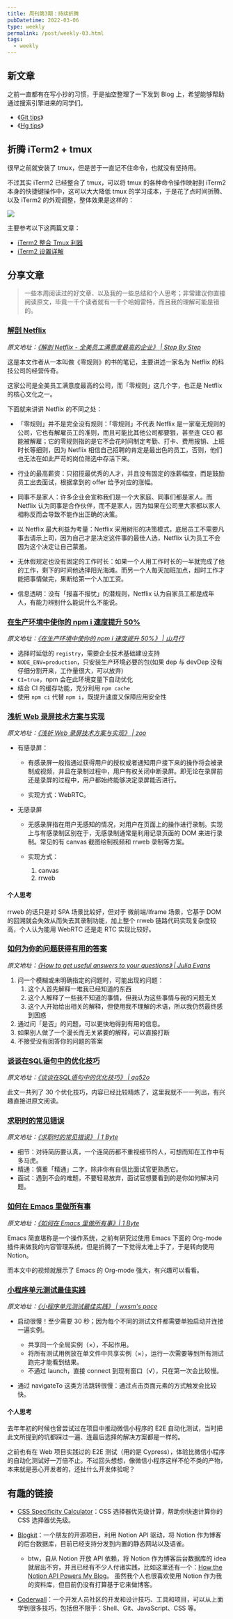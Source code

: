```yaml
---
title: 周刊第3期：持续折腾
pubDatetime: 2022-03-06
type: weekly
permalink: /post/weekly-03.html
tags: 
  - weekly
---
```


## 新文章
之前一直都有在写小抄的习惯，于是抽空整理了一下发到 Blog 上，希望能够帮助通过搜索引擎进来的同学们。

- 《[Git tips](https://4ark.me/post/git-tips.html)》
- 《[Hg tips](https://4ark.me/post/hg-tips.html)》

## 折腾 iTerm2 + tmux

很早之前就安装了 tmux，但是苦于一直记不住命令，也就没有坚持用。

不过其实 iTerm2 已经整合了 tmux，可以将 tmux 的各种命令操作映射到 iTerm2 本身的快捷键操作中，这可以大大降低 tmux 的学习成本，于是花了点时间折腾、以及 iTerm2 的外观调整，整体效果是这样的：

![](https://gd4ark-1258805822.cos.ap-guangzhou.myqcloud.com/images202203050038886.png?imageMogr2/format/webp)

主要参考以下这两篇文章：

- [iTerm2 整合 Tmux 利器](https://toutiao.io/posts/q86tnu/preview)
- [iTerm2 设置详解](https://haidong.dev/iTerm2%20%E8%AE%BE%E7%BD%AE%E8%AF%A6%E8%A7%A3/)

## 分享文章

> 一些本周阅读过的好文章、以及我的一些总结和个人思考；非常建议你直接阅读原文，毕竟一千个读者就有一千个哈姆雷特，而且我的理解可能是错的。

### [解剖 Netflix](https://lanzhiheng.com/posts/no-rule-in-netflix)
*原文地址：[《解剖 Netflix - 全美员工满意度最高的企业》 | Step By Step](https://lanzhiheng.com/posts/no-rule-in-netflix)*

这是本文作者从一本叫做《零规则》的书的笔记，主要讲述一家名为 Netflix 的科技公司的经营传奇。

这家公司是全美员工满意度最高的公司，而「零规则」这几个字，也正是 Netflix 的核心文化之一。


下面就来讲讲 Netflix 的不同之处：
 - 「零规则」并不是完全没有规则：「零规则」不代表 Netflix 是一家毫无规则的公司，它也有解雇员工的准则，而且可能比其他公司都要狠，甚至连 CEO 都能被解雇；它的零规则指的是它不会花时间制定考勤、打卡、费用报销、上班时长等细则，因为 Netflix 相信自己招聘的肯定是最出色的员工，否则，他们也无法在如此严苛的岗位筛选中存活下来。

 - 行业的最高薪资：只招揽最优秀的人才，并且没有固定的涨薪幅度，而是鼓励员工出去面试，根据拿到的 offer 给予对应的涨幅。

 - 同事不是家人：许多企业会宣称我们是一个大家庭、同事们都是家人。而 Netflix 认为同事是合作伙伴，而不是家人，因为如果在公司里大家都以家人相称反而会导致不能作出正确的决策。

 - 以 Netflix 最大利益为考量：Netflix 采用树形的决策模式，底层员工不需要凡事去请示上司，因为自己才是决定这件事的最佳人选，Netflix 认为员工不会因为这个决定让自己蒙羞。

 - 无休假规定也没有固定的工作时长：如果一个人用工作时长的一半就完成了他的工作，剩下的时间他选择阳光海滩。而另一个人每天加班加点，超时工作才能把事情做完，果断给第一个人加工资。

 - 信息透明：没有「报喜不报忧」的潜规则，Netflix 认为自家员工都是成年人，有能力辨别什么能说什么不能说。

### [在生产环境中使你的 npm i 速度提升 50%](https://shanyue.tech/frontend-engineering/npm-install.html)
*原文地址：[《在生产环境中使你的 npm i 速度提升 50%》 | 山月行](https://shanyue.tech/frontend-engineering/npm-install.html)*

- 选择时延低的 `registry`，需要企业技术基础建设支持
- `NODE_ENV=production`，只安装生产环境必要的包(如果 dep 与 devDep 没有仔细分割开来，工作量很大，可以放弃)
- `CI=true`，npm 会在此环境变量下自动优化
- 结合 CI 的缓存功能，充分利用 `npm cache`
- 使用 `npm ci` 代替 `npm i`，既提升速度又保障应用安全性

### [浅析 Web 录屏技术方案与实现](https://www.zoo.team/article/webrtc-screen)
*原文地址：[《浅析 Web 录屏技术方案与实现》 | zoo](https://www.zoo.team/article/webrtc-screen)*

- 有感录屏：
    - 有感录屏一般指通过获得用户的授权或者通知用户接下来的操作将会被录制成视频，并且在录制过程中，用户有权关闭中断录屏。即无论在录屏前还是录屏的过程中，用户都始终能够决定录屏能否进行。

    - 实现方式：WebRTC。

- 无感录屏

    - 无感录屏指在用户无感知的情况，对用户在页面上的操作进行录制。实现上与有感录制区别在于，无感录制通常是利用记录页面的 DOM 来进行录制。常见的有 canvas 截图绘制视频和 rrweb 录制等方案。

    - 实现方式：
        1. canvas
        2. rrweb

#### 个人思考
rrweb 的话只是对 SPA 场景比较好，但对于 微前端/Iframe 场景，它基于 DOM 的回溯就会失效从而失去其录制功能，加上整个 rrweb 链路代码实现复杂度较高，个人认为能用 WebRTC 还是走 RTC 实现比较好。

### [如何为你的问题获得有用的答案](https://jvns.ca/blog/2021/10/21/how-to-get-useful-answers-to-your-questions/)
*原文地址：[《How to get useful answers to your questions》 | Julia Evans](https://jvns.ca/blog/2021/10/21/how-to-get-useful-answers-to-your-questions/)*

1. 问一个模糊或未明确指定的问题时，可能出现的问题：
    1. 这个人首先解释一堆我已经知道的东西
    2. 这个人解释了一些我不知道的事情，但我认为这些事情与我的问题无关
    3. 这个人开始给出相关的解释，但使用我不理解的术语，所以我仍然最终感到困惑
2. 通过问「是否」的问题，可以更快地得到有用的信息。
3. 如果别人做了一个漫长而无关紧要的解释，可以直接打断
4. 不接受没有回答你的问题的答案

### [谈谈在SQL语句中的优化技巧](https://qq52o.me/696.html)

*原文地址：[《谈谈在SQL语句中的优化技巧》 | qq52o](https://qq52o.me/696.html)*

此文一共列了 30 个优化技巧，内容已经比较精炼了，这里我就不一一列出，有兴趣直接进原文阅读。

### [求职时的常见错误](https://1byte.io/resume-mistakes/)

*原文地址：[《求职时的常见错误》 | 1 Byte](https://1byte.io/resume-mistakes/)*

- 细节：对待简历要认真，一个连简历都不重视细节的人，可想而知在工作中有多马虎。
- 精通：慎重「精通」二字，除非你有自信比面试官更熟悉它。
- 面试：遇到不会的难题，不要轻易放弃，面试官想要看到的是你如何解决问题。

### [如何在 Emacs 里做所有事](https://1byte.io/how-to-do-everything-in-emacs/)

*原文地址：[《如何在 Emacs 里做所有事》| 1 Byte](https://1byte.io/how-to-do-everything-in-emacs/)*

Emacs 简直堪称是一个操作系统，之前有研究过使用 Emacs 下面的 Org-mode 插件来做我的内容管理系统，但是折腾了一下觉得太难上手了，于是转向使用 Notion。

而本文中的视频就展示了 Emacs 的 Org-mode 强大，有兴趣可以看看。

### [小程序单元测试最佳实践](https://wxsm.space/2021/unit-test-best-practice-of-mini-program/)
*原文地址：[《小程序单元测试最佳实践》 | wxsm's pace](https://wxsm.space/2021/unit-test-best-practice-of-mini-program/)*

- 启动很慢！至少需要 30 秒；因为每个不同的测试文件都需要单独启动并连接一遍实例。
	- 共享同一个全局实例（×），不起作用。
	- 将所有测试用例放在单文件中共享实例（×），运行一次需要等到所有测试跑完才能看到结果。
	- 不通过 launch，直接 connect 到现有窗口（√），只在第一次会比较慢。

- 通过 navigateTo 这类方法跳转很慢：通过点击页面元素的方式触发会比较快。

#### 个人思考

去年年初的时候也曾尝试过在项目中推动微信小程序的 E2E 自动化测试，当时把此文所提到的坑都踩过一遍、连最后选择的解决方案都是一样的。

之前也有在  Web 项目实践过的 E2E 测试（用的是 Cypress），体验比微信小程序的自动化测试好一万倍不止。不过回头想想，像微信小程序这样不伦不类的产物，本来就是恶心开发者的，还扯什么开发体验呢？

## 有趣的链接

- [CSS Specificity Calculator](https://polypane.app/css-specificity-calculator)：CSS 选择器优先级计算，帮助你快速计算你的 CSS 选择器优先级。

  

- [Blogkit](https://github.com/2nthony/blogkit)：一个朋友的开源项目，利用 Notion API 驱动，将 Notion 作为博客的后台数据库，目前已经支持分发到内置的静态网站以及语雀。

  - btw，自从 Notion 开放 API 依赖，将 Notion 作为博客后台数据库的 idea 就层出不穷，并且已经有不少人付诸实践，比如这里还有一个：[How the Notion API Powers My Blog](https://www.coryetzkorn.com/blog/how-the-notion-api-powers-my-blog)。 虽然我个人也很喜欢使用 Notion 作为我的资料库，但目前仍没有打算基于它来做博客。
  
  

- [Coderwall](https://coderwall.com/)：一个开发人员社区的开发和设计技巧、工具和项目，可以从上面学到很多技巧，包括但不限于：Shell、Git、JavaScript、CSS 等。
